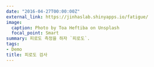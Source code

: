 ```yaml
---
date: "2016-04-27T00:00:00Z"
external_link: https://jinhaslab.shinyapps.io/fatigue/
image:
  caption: Photo by Toa Heftiba on Unsplash
  focal_point: Smart
summary: 피로도 측정을 하자 `피로도`.
tags:
- Demo
title: 피로도 검사
---
```

